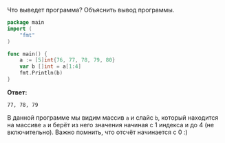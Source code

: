 Что выведет программа? Объяснить вывод программы.

```go
package main
import (
    "fmt"
)

func main() {
    a := [5]int{76, 77, 78, 79, 80}
    var b []int = a[1:4]
    fmt.Println(b)
}
```

**Ответ:**

`77, 78, 79`

В данной программе мы видим массив `a` и слайс `b`, который находится на массиве `a` и берёт из него значения начиная с 1 индекса и до 4 (не включительно). Важно помнить, что отсчёт начинается с 0 :) 